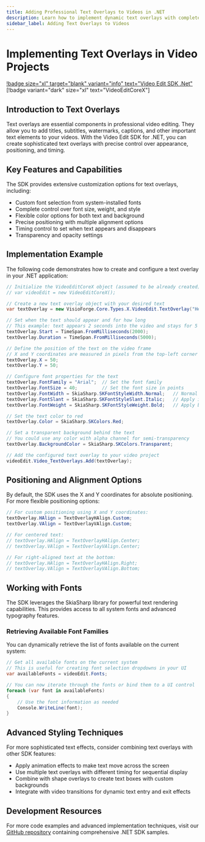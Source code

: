 ```yaml
---
title: Adding Professional Text Overlays to Videos in .NET
description: Learn how to implement dynamic text overlays with complete control over font, color, position, timing, and animations in your video editing applications. This detailed guide includes step-by-step code examples for .NET developers.
sidebar_label: Adding Text Overlays to Videos
---
```


# Implementing Text Overlays in Video Projects

[!badge size="xl" target="blank" variant="info" text="Video Edit SDK .Net"](https://www.visioforge.com/video-edit-sdk-net) [!badge variant="dark" size="xl" text="VideoEditCoreX"]

## Introduction to Text Overlays

Text overlays are essential components in professional video editing. They allow you to add titles, subtitles, watermarks, captions, and other important text elements to your videos. With the Video Edit SDK for .NET, you can create sophisticated text overlays with precise control over appearance, positioning, and timing.

## Key Features and Capabilities

The SDK provides extensive customization options for text overlays, including:

- Custom font selection from system-installed fonts
- Complete control over font size, weight, and style
- Flexible color options for both text and background
- Precise positioning with multiple alignment options
- Timing control to set when text appears and disappears
- Transparency and opacity settings

## Implementation Example

The following code demonstrates how to create and configure a text overlay in your .NET application:

```cs
// Initialize the VideoEditCoreX object (assumed to be already created)
// var videoEdit = new VideoEditCoreX();

// Create a new text overlay object with your desired text
var textOverlay = new VisioForge.Core.Types.X.VideoEdit.TextOverlay("Hello world!");

// Set when the text should appear and for how long
// This example: text appears 2 seconds into the video and stays for 5 seconds
textOverlay.Start = TimeSpan.FromMilliseconds(2000);
textOverlay.Duration = TimeSpan.FromMilliseconds(5000);

// Define the position of the text on the video frame
// X and Y coordinates are measured in pixels from the top-left corner
textOverlay.X = 50;
textOverlay.Y = 50;

// Configure font properties for the text
textOverlay.FontFamily = "Arial";  // Set the font family
textOverlay.FontSize = 40;         // Set the font size in points
textOverlay.FontWidth = SkiaSharp.SKFontStyleWidth.Normal;   // Normal width characters
textOverlay.FontSlant = SkiaSharp.SKFontStyleSlant.Italic;   // Apply italic style
textOverlay.FontWeight = SkiaSharp.SKFontStyleWeight.Bold;   // Apply bold weight

// Set the text color to red
textOverlay.Color = SkiaSharp.SKColors.Red;

// Set a transparent background behind the text
// You could use any color with alpha channel for semi-transparency
textOverlay.BackgroundColor = SkiaSharp.SKColors.Transparent;

// Add the configured text overlay to your video project
videoEdit.Video_TextOverlays.Add(textOverlay);
```

## Positioning and Alignment Options

By default, the SDK uses the X and Y coordinates for absolute positioning. For more flexible positioning options:

```cs
// For custom positioning using X and Y coordinates:
textOverlay.HAlign = TextOverlayHAlign.Custom;
textOverlay.VAlign = TextOverlayVAlign.Custom;

// For centered text:
// textOverlay.HAlign = TextOverlayHAlign.Center;
// textOverlay.VAlign = TextOverlayVAlign.Center;

// For right-aligned text at the bottom:
// textOverlay.HAlign = TextOverlayHAlign.Right;
// textOverlay.VAlign = TextOverlayVAlign.Bottom;
```

## Working with Fonts

The SDK leverages the SkiaSharp library for powerful text rendering capabilities. This provides access to all system fonts and advanced typography features.

### Retrieving Available Font Families

You can dynamically retrieve the list of fonts available on the current system:

```cs
// Get all available fonts on the current system
// This is useful for creating font selection dropdowns in your UI
var availableFonts = videoEdit.Fonts;

// You can now iterate through the fonts or bind them to a UI control
foreach (var font in availableFonts)
{
    // Use the font information as needed
    Console.WriteLine(font);
}
```

## Advanced Styling Techniques

For more sophisticated text effects, consider combining text overlays with other SDK features:

- Apply animation effects to make text move across the screen
- Use multiple text overlays with different timing for sequential display
- Combine with shape overlays to create text boxes with custom backgrounds
- Integrate with video transitions for dynamic text entry and exit effects

## Development Resources

For more code examples and advanced implementation techniques, visit our [GitHub repository](https://github.com/visioforge/.Net-SDK-s-samples) containing comprehensive .NET SDK samples.
